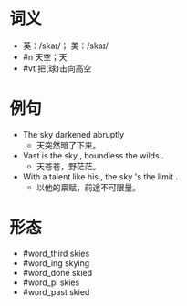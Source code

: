 # 词义
- 英：/skaɪ/； 美：/skaɪ/
- #n 天空；天
- #vt 把(球)击向高空
# 例句
- The sky darkened abruptly
	- 天突然暗了下来。
- Vast is the sky , boundless the wilds .
	- 天苍苍，野茫茫。
- With a talent like his , the sky 's the limit .
	- 以他的禀赋，前途不可限量。
# 形态
- #word_third skies
- #word_ing skying
- #word_done skied
- #word_pl skies
- #word_past skied
